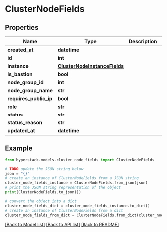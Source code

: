 # ClusterNodeFields


## Properties

Name | Type | Description | Notes
------------ | ------------- | ------------- | -------------
**created_at** | **datetime** |  | [optional] 
**id** | **int** |  | [optional] 
**instance** | [**ClusterNodeInstanceFields**](ClusterNodeInstanceFields.md) |  | [optional] 
**is_bastion** | **bool** |  | [optional] 
**node_group_id** | **int** |  | [optional] 
**node_group_name** | **str** |  | [optional] 
**requires_public_ip** | **bool** |  | [optional] 
**role** | **str** |  | [optional] 
**status** | **str** |  | [optional] 
**status_reason** | **str** |  | [optional] 
**updated_at** | **datetime** |  | [optional] 

## Example

```python
from hyperstack.models.cluster_node_fields import ClusterNodeFields

# TODO update the JSON string below
json = "{}"
# create an instance of ClusterNodeFields from a JSON string
cluster_node_fields_instance = ClusterNodeFields.from_json(json)
# print the JSON string representation of the object
print(ClusterNodeFields.to_json())

# convert the object into a dict
cluster_node_fields_dict = cluster_node_fields_instance.to_dict()
# create an instance of ClusterNodeFields from a dict
cluster_node_fields_from_dict = ClusterNodeFields.from_dict(cluster_node_fields_dict)
```
[[Back to Model list]](../README.md#documentation-for-models) [[Back to API list]](../README.md#documentation-for-api-endpoints) [[Back to README]](../README.md)


